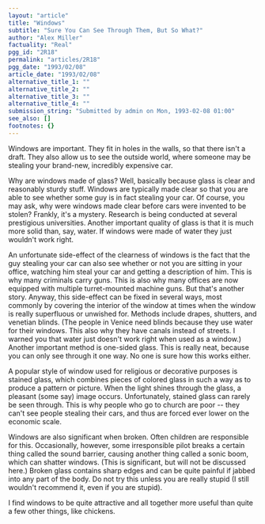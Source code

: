 ```yaml
---
layout: "article"
title: "Windows"
subtitle: "Sure You Can See Through Them, But So What?"
author: "Alex Miller"
factuality: "Real"
pgg_id: "2R18"
permalink: "articles/2R18"
pgg_date: "1993/02/08"
article_date: "1993/02/08"
alternative_title_1: ""
alternative_title_2: ""
alternative_title_3: ""
alternative_title_4: ""
submission_string: "Submitted by admin on Mon, 1993-02-08 01:00"
see_also: []
footnotes: {}
---
```

<div>
<p>Windows are important. They fit in holes in the walls, so that there isn't a draft. They also allow us to see the outside world, where someone may be stealing your brand-new, incredibly expensive car.</p>
<p>Why are windows made of glass? Well, basically because glass is clear and reasonably sturdy stuff. Windows are typically made clear so that you are able to see whether some guy is in fact stealing your car. Of course, you may ask, why were windows made clear before cars were invented to be stolen? Frankly, it's a mystery. Research is being conducted at several prestigious universities. Another important quality of glass is that it is much more solid than, say, water. If windows were made of water they just wouldn't work right.</p>
<p>An unfortunate side-effect of the clearness of windows is the fact that the guy stealing your car can also see whether or not you are sitting in your office, watching him steal your car and getting a description of him. This is why many criminals carry guns. This is also why many offices are now equipped with multiple turret-mounted machine guns. But that's another story. Anyway, this side-effect can be fixed in several ways, most commonly by covering the interior of the window at times when the window is really superfluous or unwished for. Methods include drapes, shutters, and venetian blinds. (The people in Venice need blinds because they use water for their windows. This also why they have canals instead of streets. I warned you that water just doesn't work right when used as a window.) Another important method is one-sided glass. This is really neat, because you can only see through it one way. No one is sure how this works either.</p>
<p>A popular style of window used for religious or decorative purposes is stained glass, which combines pieces of colored glass in such a way as to produce a pattern or picture. When the light shines through the glass, a pleasant (some say) image occurs. Unfortunately, stained glass can rarely be seen through. This is why people who go to church are poor -- they can't see people stealing their cars, and thus are forced ever lower on the economic scale.</p>
<p>Windows are also significant when broken. Often children are responsible for this. Occasionally, however, some irresponsible pilot breaks a certain thing called the sound barrier, causing another thing called a sonic boom, which can shatter windows. (This is significant, but will not be discussed here.) Broken glass contains sharp edges and can be quite painful if jabbed into any part of the body. Do not try this unless you are really stupid (I still wouldn't recommend it, even if you are stupid).</p>
<p>I find windows to be quite attractive and all together more useful than quite a few other things, like chickens. <!--Amazon_CLS_IM_END--></p>
</div>

